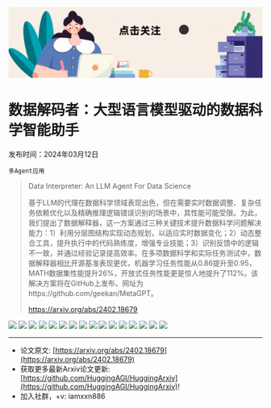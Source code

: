 ![](https://raw.githubusercontent.com/HuggingAGI/HuggingArxiv/main/imgs/follow2.gif)
# 数据解码者：大型语言模型驱动的数据科学智能助手
发布时间：2024年03月12日

`多Agent应用`
> Data Interpreter: An LLM Agent For Data Science
>
> 基于LLM的代理在数据科学领域表现出色，但在需要实时数据调整、复杂任务依赖优化以及精确推理逻辑错误识别的场景中，其性能可能受限。为此，我们提出了数据解释器，这一方案通过三种关键技术提升数据科学问题解决能力：1）利用分层图结构实现动态规划，以适应实时数据变化；2）动态整合工具，提升执行中的代码熟练度，增强专业技能；3）识别反馈中的逻辑不一致，并通过经验记录提高效率。在多项数据科学和实际任务测试中，数据解释器相比开源基准表现更优，机器学习任务性能从0.86提升至0.95，MATH数据集性能提升26%，开放式任务性能更是惊人地提升了112%。该解决方案将在GitHub上发布，网址为https://github.com/geekan/MetaGPT。
>
> https://arxiv.org/abs/2402.18679

![](https://raw.githubusercontent.com/HuggingAGI/HuggingArxiv/main/paper_images/2402.18679/fig1-comp_1.png)
![](https://raw.githubusercontent.com/HuggingAGI/HuggingArxiv/main/paper_images/2402.18679/x1.png)
![](https://raw.githubusercontent.com/HuggingAGI/HuggingArxiv/main/paper_images/2402.18679/fig2-task-graph-new.jpg)
![](https://raw.githubusercontent.com/HuggingAGI/HuggingArxiv/main/paper_images/2402.18679/x2.png)
![](https://raw.githubusercontent.com/HuggingAGI/HuggingArxiv/main/paper_images/2402.18679/tools_deployment.png)
![](https://raw.githubusercontent.com/HuggingAGI/HuggingArxiv/main/paper_images/2402.18679/ace-example_2_1.png)
![](https://raw.githubusercontent.com/HuggingAGI/HuggingArxiv/main/paper_images/2402.18679/MATH-resize-color.png)
![](https://raw.githubusercontent.com/HuggingAGI/HuggingArxiv/main/paper_images/2402.18679/llms_radar_chart.png)
![](https://raw.githubusercontent.com/HuggingAGI/HuggingArxiv/main/paper_images/2402.18679/task_node_1.jpg)
![](https://raw.githubusercontent.com/HuggingAGI/HuggingArxiv/main/paper_images/2402.18679/x3.png)
![](https://raw.githubusercontent.com/HuggingAGI/HuggingArxiv/main/paper_images/2402.18679/x4.png)
![](https://raw.githubusercontent.com/HuggingAGI/HuggingArxiv/main/paper_images/2402.18679/x5.png)
![](https://raw.githubusercontent.com/HuggingAGI/HuggingArxiv/main/paper_images/2402.18679/x6.png)
![](https://raw.githubusercontent.com/HuggingAGI/HuggingArxiv/main/paper_images/2402.18679/output-opentask-1.png)
![](https://raw.githubusercontent.com/HuggingAGI/HuggingArxiv/main/paper_images/2402.18679/output_task_2.png)
![](https://raw.githubusercontent.com/HuggingAGI/HuggingArxiv/main/paper_images/2402.18679/visual.png)

<hr />

- 论文原文: [https://arxiv.org/abs/2402.18679](https://arxiv.org/abs/2402.18679)
- 获取更多最新Arxiv论文更新: [https://github.com/HuggingAGI/HuggingArxiv](https://github.com/HuggingAGI/HuggingArxiv)!
- 加入社群，+v: iamxxn886